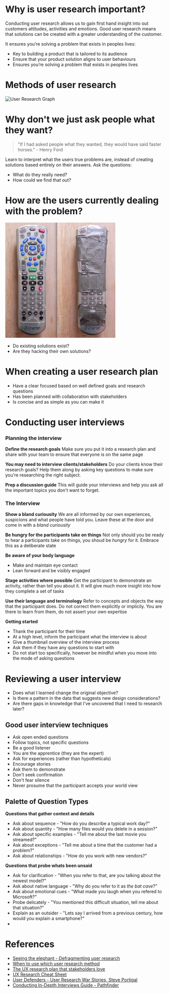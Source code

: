 <!-- TITLE: User research -->

# Why is user research important?
Conducting user research allows us to gain first hand insight into out customers attitudes, activities and emotions. Good user research means that solutions can be created with a greater understanding of the customer.

It ensures you’re solving a problem that exists in peoples lives:
* Key to building a product that is tailored to its audience
* Ensure that your product solution aligns to user behaviours
* Ensures you’re solving a problem that exists in peoples lives


# Methods of user research
![User Research Graph](//assets.asweb.com.au/User-Research-Graph.png)

# Why don't we just ask people what they want?
> "If I had asked people what they wanted, they would have said faster horses." - Henry Ford

Learn to interpret what the users true problems are, instead of creating solutions based entirely on their answers. Ask the questions:
* What do they really need?
* How could we find that out?

# How are the users currently dealing with the problem?

![Problem Hacking](/uploads/problem-hacking.png "Problem Hacking")

* Do existing solutions exist?
* Are they hacking their own solutions?

# When creating a user research plan
* Have a clear focused based on well defined goals and research questions
* Has been planned with collaboration with stakeholders
* Is concise and as simple as you can make it

# Conducting user interviews

### Planning the interview
**Define the research goals**
Make sure you put it into a research plan and share with your team to ensure that everyone is on the same page

**You may need to interview clients/stakeholders**
Do your clients know their research goals? Help them along by asking key questions to make sure you're researching the right subject.

**Prep a discussion guide**
This will guide your interviews and help you ask all the important topics you don't want to forget.

### The Interview

**Show a bland curiousity**
We are all informed by our own experiences, suspicions and what people have told you. Leave these at the door and come in with a _bland curiousity_

**Be hungry for the participants take on things**
Not only should you be ready to hear a participants take on things, you shoud be _hungry_ for it. Embrace this as a deliberate state

**Be aware of your body language**
* Make and maintain eye contact
* Lean forward and be visibly engaged

**Stage activities where possible**
Get the participant to demonstrate an activity, rather than tell you about it. It will give much more insight into how they complete a set of tasks

**Use their language and terminology**
Refer to concepts and objects the way that the participant does. Do not correct them explicitly or implicily. You are there to learn from them, do not assert your own expertise

**Getting started**
* Thank the participant for their time
* At a high level, inform the participant what the interview is about
* Give a thumbnail overview of the interview process
* Ask them if they have any questions to start with
* Do not start too specifically, however be mindful when you move into the mode of asking questions

# Reviewing a user interview
* Does what I learned change the original objective?
* Is there a pattern in the data that suggests new design considerations?
* Are there gaps in knowledge that I've uncovered that I need to research later?

## Good user interview techniques
* Ask open ended questions
* Follow topics, not specific questions
* Be a good listener
* You are the apprentice (they are the expert)
* Ask for experiences (rather than hypotheticals)
* Encourage stories
* Ask them to demonstrate
* Don't seek confirmation
* Don't fear silence
* Never prosume that the participant accepts your world view

## Palette of Question Types

**Questions that gather context and details**
* Ask about sequence - "How do you describe a typical work day?"
* Ask about quantity - "How many files would you delete in a session?"
* Ask about specific examples - "Tell me about the last movie you streamed?"
* Ask about exceptions - "Tell me about a time that the customer had a problem?"
* Ask about relationships - "How do you work with new vendors?"

**Questions that probe whats been unsaid**
* Ask for clarification - "When you refer to that, are you talking about the newest model?"
* Ask about native language - "Why do you refer to it as _the bat cave_?"
* Ask about emotional cues - "What made you laugh when you refered to Microsoft?"
* Probe delicately - "You mentioned this difficult situation, tell me about that situation?"
* Explain as an outsider - "Lets say I arrived from a previous century, how would you explain a smartphone?"
* 

# References
* [Seeing the elephant - Defragmenting user research](http://alistapart.com/article/seeing-the-elephant-defragmenting-user-research)
* [When to use which user research method](https://www.nngroup.com/articles/which-ux-research-methods/)
* [The UX research plan that stakeholders love](https://www.smashingmagazine.com/2012/01/ux-research-plan-stakeholders-love/)
* [UX Research Cheat Sheet](https://www.nngroup.com/articles/ux-research-cheat-sheet/)
* [User Defenders - User Research War Stories, Steve Portigal](https://userdefenders.com/podcast/049-user-research-war-stories-with-steve-portigal/)
* [Conducting In-Depth Interviews Guide - Pathfinder](http://www2.pathfinder.org/site/DocServer/m_e_tool_series_indepth_interviews.pdf)
